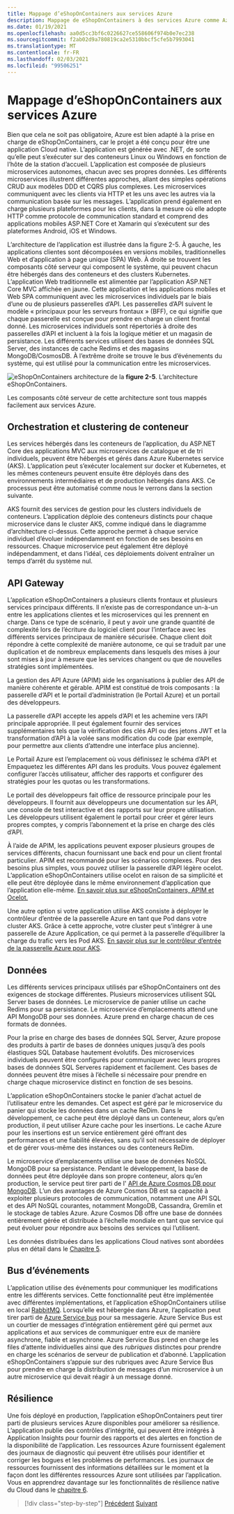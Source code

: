 ```yaml
---
title: Mappage d’eShopOnContainers aux services Azure
description: Mappage de eShopOnContainers à des services Azure comme Azure Kubernetes service, API Gateway et Azure Service Bus.
ms.date: 01/19/2021
ms.openlocfilehash: aa0d5cc3bf6c0226627ce558606f974b0e7ec238
ms.sourcegitcommit: f2ab02d9a780819ca2e5310bbcf5cfe5b7993041
ms.translationtype: MT
ms.contentlocale: fr-FR
ms.lasthandoff: 02/03/2021
ms.locfileid: "99506251"
---
```

# <a name="mapping-eshoponcontainers-to-azure-services"></a>Mappage d’eShopOnContainers aux services Azure

Bien que cela ne soit pas obligatoire, Azure est bien adapté à la prise en charge de eShopOnContainers, car le projet a été conçu pour être une application Cloud native. L’application est générée avec .NET, de sorte qu’elle peut s’exécuter sur des conteneurs Linux ou Windows en fonction de l’hôte de la station d’accueil. L’application est composée de plusieurs microservices autonomes, chacun avec ses propres données. Les différents microservices illustrent différentes approches, allant des simples opérations CRUD aux modèles DDD et CQRS plus complexes. Les microservices communiquent avec les clients via HTTP et les uns avec les autres via la communication basée sur les messages. L’application prend également en charge plusieurs plateformes pour les clients, dans la mesure où elle adopte HTTP comme protocole de communication standard et comprend des applications mobiles ASP.NET Core et Xamarin qui s’exécutent sur des plateformes Android, iOS et Windows.

L’architecture de l’application est illustrée dans la figure 2-5. À gauche, les applications clientes sont décomposées en versions mobiles, traditionnelles Web et d’application à page unique (SPA) Web. À droite se trouvent les composants côté serveur qui composent le système, qui peuvent chacun être hébergés dans des conteneurs et des clusters Kubernetes. L’application Web traditionnelle est alimentée par l’application ASP.NET Core MVC affichée en jaune. Cette application et les applications mobiles et Web SPA communiquent avec les microservices individuels par le biais d’une ou de plusieurs passerelles d’API. Les passerelles d’API suivent le modèle « principaux pour les serveurs frontaux » (BFF), ce qui signifie que chaque passerelle est conçue pour prendre en charge un client frontal donné. Les microservices individuels sont répertoriés à droite des passerelles d’API et incluent à la fois la logique métier et un magasin de persistance. Les différents services utilisent des bases de données SQL Server, des instances de cache Redims et des magasins MongoDB/CosmosDB. À l’extrême droite se trouve le bus d’événements du système, qui est utilisé pour la communication entre les microservices.

![eShopOnContainers architecture de la ](./media/eshoponcontainers-architecture.png)
 **figure 2-5**. L’architecture eShopOnContainers.

Les composants côté serveur de cette architecture sont tous mappés facilement aux services Azure.

## <a name="container-orchestration-and-clustering"></a>Orchestration et clustering de conteneur

Les services hébergés dans les conteneurs de l’application, du ASP.NET Core des applications MVC aux microservices de catalogue et de tri individuels, peuvent être hébergés et gérés dans Azure Kubernetes service (AKS). L’application peut s’exécuter localement sur docker et Kubernetes, et les mêmes conteneurs peuvent ensuite être déployés dans des environnements intermédiaires et de production hébergés dans AKS. Ce processus peut être automatisé comme nous le verrons dans la section suivante.

AKS fournit des services de gestion pour les clusters individuels de conteneurs. L’application déploie des conteneurs distincts pour chaque microservice dans le cluster AKS, comme indiqué dans le diagramme d’architecture ci-dessus. Cette approche permet à chaque service individuel d’évoluer indépendamment en fonction de ses besoins en ressources. Chaque microservice peut également être déployé indépendamment, et dans l’idéal, ces déploiements doivent entraîner un temps d’arrêt du système nul.

## <a name="api-gateway"></a>API Gateway

L’application eShopOnContainers a plusieurs clients frontaux et plusieurs services principaux différents. Il n’existe pas de correspondance un-à-un entre les applications clientes et les microservices qui les prennent en charge. Dans ce type de scénario, il peut y avoir une grande quantité de complexité lors de l’écriture du logiciel client pour l’interface avec les différents services principaux de manière sécurisée. Chaque client doit répondre à cette complexité de manière autonome, ce qui se traduit par une duplication et de nombreux emplacements dans lesquels des mises à jour sont mises à jour à mesure que les services changent ou que de nouvelles stratégies sont implémentées.

La gestion des API Azure (APIM) aide les organisations à publier des API de manière cohérente et gérable. APIM est constitué de trois composants : la passerelle d’API et le portail d’administration (le Portail Azure) et un portail des développeurs.

La passerelle d’API accepte les appels d’API et les achemine vers l’API principale appropriée. Il peut également fournir des services supplémentaires tels que la vérification des clés API ou des jetons JWT et la transformation d’API à la volée sans modification du code (par exemple, pour permettre aux clients d’attendre une interface plus ancienne).

Le Portail Azure est l’emplacement où vous définissez le schéma d’API et Empaquetez les différentes API dans les produits. Vous pouvez également configurer l’accès utilisateur, afficher des rapports et configurer des stratégies pour les quotas ou les transformations.

Le portail des développeurs fait office de ressource principale pour les développeurs. Il fournit aux développeurs une documentation sur les API, une console de test interactive et des rapports sur leur propre utilisation. Les développeurs utilisent également le portail pour créer et gérer leurs propres comptes, y compris l’abonnement et la prise en charge des clés d’API.

À l’aide de APIM, les applications peuvent exposer plusieurs groupes de services différents, chacun fournissant une back end pour un client frontal particulier. APIM est recommandé pour les scénarios complexes. Pour des besoins plus simples, vous pouvez utiliser la passerelle d’API légère ocelot. L’application eShopOnContainers utilise ocelot en raison de sa simplicité et elle peut être déployée dans le même environnement d’application que l’application elle-même. [En savoir plus sur eShopOnContainers, APIM et Ocelot.](../microservices/architect-microservice-container-applications/direct-client-to-microservice-communication-versus-the-api-gateway-pattern.md#azure-api-management)

Une autre option si votre application utilise AKS consiste à déployer le contrôleur d’entrée de la passerelle Azure en tant que Pod dans votre cluster AKS. Grâce à cette approche, votre cluster peut s’intégrer à une passerelle de Azure Application, ce qui permet à la passerelle d’équilibrer la charge du trafic vers les Pod AKS. [En savoir plus sur le contrôleur d’entrée de la passerelle Azure pour AKS](https://github.com/Azure/application-gateway-kubernetes-ingress).

## <a name="data"></a>Données

Les différents services principaux utilisés par eShopOnContainers ont des exigences de stockage différentes. Plusieurs microservices utilisent SQL Server bases de données. Le microservice de panier utilise un cache Redims pour sa persistance. Le microservice d’emplacements attend une API MongoDB pour ses données. Azure prend en charge chacun de ces formats de données.

Pour la prise en charge des bases de données SQL Server, Azure propose des produits à partir de bases de données uniques jusqu’à des pools élastiques SQL Database hautement évolutifs. Des microservices individuels peuvent être configurés pour communiquer avec leurs propres bases de données SQL Serveres rapidement et facilement. Ces bases de données peuvent être mises à l’échelle si nécessaire pour prendre en charge chaque microservice distinct en fonction de ses besoins.

L’application eShopOnContainers stocke le panier d’achat actuel de l’utilisateur entre les demandes. Cet aspect est géré par le microservice du panier qui stocke les données dans un cache ReDim. Dans le développement, ce cache peut être déployé dans un conteneur, alors qu’en production, il peut utiliser Azure cache pour les insertions. Le cache Azure pour les insertions est un service entièrement géré offrant des performances et une fiabilité élevées, sans qu’il soit nécessaire de déployer et de gérer vous-même des instances ou des conteneurs ReDim.

Le microservice d’emplacements utilise une base de données NoSQL MongoDB pour sa persistance. Pendant le développement, la base de données peut être déployée dans son propre conteneur, alors qu’en production, le service peut tirer parti de l' [API de Azure Cosmos DB pour MongoDB](/azure/cosmos-db/mongodb-introduction). L’un des avantages de Azure Cosmos DB est sa capacité à exploiter plusieurs protocoles de communication, notamment une API SQL et des API NoSQL courantes, notamment MongoDB, Cassandra, Gremlin et le stockage de tables Azure. Azure Cosmos DB offre une base de données entièrement gérée et distribuée à l’échelle mondiale en tant que service qui peut évoluer pour répondre aux besoins des services qui l’utilisent.

Les données distribuées dans les applications Cloud natives sont abordées plus en détail dans le [Chapitre 5](distributed-data.md).

## <a name="event-bus"></a>Bus d’événements

L’application utilise des événements pour communiquer les modifications entre les différents services. Cette fonctionnalité peut être implémentée avec différentes implémentations, et l’application eShopOnContainers utilise en local [RabbitMQ](https://www.rabbitmq.com/). Lorsqu’elle est hébergée dans Azure, l’application peut tirer parti de [Azure Service bus](/azure/service-bus/) pour sa messagerie. Azure Service Bus est un courtier de messages d’intégration entièrement géré qui permet aux applications et aux services de communiquer entre eux de manière asynchrone, fiable et asynchrone. Azure Service Bus prend en charge les files d’attente individuelles ainsi que des *rubriques* distinctes pour prendre en charge les scénarios de serveur de publication et d’abonné. L’application eShopOnContainers s’appuie sur des rubriques avec Azure Service Bus pour prendre en charge la distribution de messages d’un microservice à un autre microservice qui devait réagir à un message donné.

## <a name="resiliency"></a>Résilience

Une fois déployé en production, l’application eShopOnContainers peut tirer parti de plusieurs services Azure disponibles pour améliorer sa résilience. L’application publie des contrôles d’intégrité, qui peuvent être intégrés à Application Insights pour fournir des rapports et des alertes en fonction de la disponibilité de l’application. Les ressources Azure fournissent également des journaux de diagnostic qui peuvent être utilisés pour identifier et corriger les bogues et les problèmes de performances. Les journaux de ressources fournissent des informations détaillées sur le moment et la façon dont les différentes ressources Azure sont utilisées par l’application. Vous en apprendrez davantage sur les fonctionnalités de résilience native du Cloud dans le [chapitre 6](resiliency.md).

>[!div class="step-by-step"]
>[Précédent](introduce-eshoponcontainers-reference-app.md) 
> [Suivant](deploy-eshoponcontainers-azure.md)
